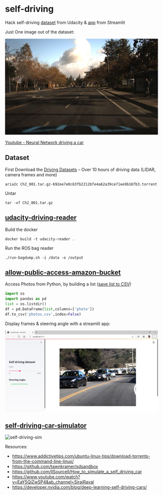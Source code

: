 # self-driving
Hack self-driving [dataset](https://streamlit-self-driving.s3-us-west-2.amazonaws.com/) from Udacity & [app](https://github.com/streamlit/demo-self-driving/blob/master/streamlit_app.py) from Streamlit

Just One image out of the dataset:

![img1.jpg](img1.jpg)

[Youtube - Neural Network driving a car](https://www.youtube.com/watch?v=NJU9ULQUwng&feature=emb_logo&ab_channel=IProgrammerTV)

## Dataset

First Download the [Driving Datasets](https://github.com/udacity/self-driving-car/tree/master/datasets) – Over 10 hours of driving data (LIDAR, camera frames and more)

```
aria2c Ch2_001.tar.gz-692ee7e0c63fb2212bfe4a62a39ce71ee9b16fb3.torrent
```

Untar

```
tar -xf Ch2_001.tar.gz
```

## [udacity-driving-reader](https://github.com/rwightman/udacity-driving-reader)

Build the docker
```
docker build -t udacity-reader .
```
Run the ROS bag reader
```
./run-bagdump.sh -i /data -o /output
```

## [allow-public-access-amazon-bucket](https://havecamerawilltravel.com/photographer/how-allow-public-access-amazon-bucket/)

Access Photos from Python, by building a list ([save list to CSV](https://www.geeksforgeeks.org/python-save-list-to-csv/))
```python
import os
import pandas as pd
list = os.listdir()
df = pd.DataFrame(list,columns=['photo'])
df.to_csv('photos.csv',index=False)
```

Display frames & steering angle with a streamlit app:

![app.jpg](app.jpg)

## [self-driving-car-simulator](https://github.com/udacity/self-driving-car-sim)

![self-driving-sim](https://github.com/udacity/self-driving-car-sim/raw/master/sim_image.png)


Resources:
* https://www.addictivetips.com/ubuntu-linux-tips/download-torrents-from-the-command-line-linux/
* https://github.com/tawnkramer/sdsandbox
* https://github.com/llSourcell/How_to_simulate_a_self_driving_car
* https://www.youtube.com/watch?v=EaY5QiZwSP4&ab_channel=SirajRaval
* https://developer.nvidia.com/blog/deep-learning-self-driving-cars/
